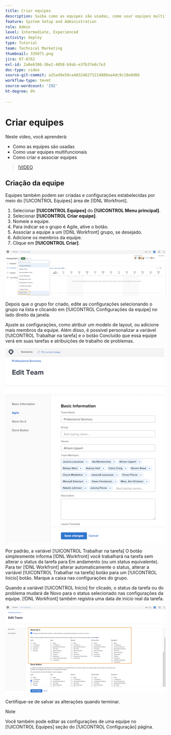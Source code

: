 ```yaml
---
title: Criar equipes
description: Saiba como as equipes são usadas, como usar equipes multifuncionais e como criar equipes para ajudar a organizar usuários e conceder permissões.
feature: System Setup and Administration
role: Admin
level: Intermediate, Experienced
activity: deploy
type: Tutorial
team: Technical Marketing
thumbnail: 335071.png
jira: KT-8762
exl-id: 2a8e6306-36e2-4058-b9ab-e3fb37e6cfe3
doc-type: video
source-git-commit: a25a49e59ca483246271214886ea4dc9c10e8d66
workflow-type: tm+mt
source-wordcount: '292'
ht-degree: 0%

---
```


# Criar equipes

Neste vídeo, você aprenderá:

* Como as equipes são usadas
* Como usar equipes multifuncionais
* Como criar e associar equipes

>[!VIDEO](https://video.tv.adobe.com/v/335071/?quality=12&learn=on)

## Criação da equipe

Equipes também podem ser criadas e configurações estabelecidas por meio do [!UICONTROL Equipes] área de [!DNL Workfront].

1. Selecionar **[!UICONTROL Equipes]** do **[!UICONTROL Menu principal]**.
1. Selecionar **[!UICONTROL Criar equipe]**.
1. Nomeie a equipe.
1. Para indicar se o grupo é Agile, ative o botão.
1. Associar a equipe a um [!DNL Workfront] grupo, se desejado.
1. Adicione os membros da equipe.
1. Clique em **[!UICONTROL Criar]**.

![Menu Equipe ativado [!UICONTROL Equipes] página](assets/admin-fund-create-team.png)

Depois que o grupo for criado, edite as configurações selecionando o grupo na lista e clicando em [!UICONTROL Configurações da equipe] no lado direito da janela.

Ajuste as configurações, como atribuir um modelo de layout, ou adicione mais membros da equipe. Além disso, é possível personalizar a variável [!UICONTROL Trabalhar na tarefa] e o botão Concluído que essa equipe verá em suas tarefas e atribuições de trabalho de problemas.

![[!UICONTROL Editar Equipe] janela](assets/admin-fund-team-settings.png)

Por padrão, a variável [!UICONTROL Trabalhar na tarefa] O botão simplesmente informa [!DNL Workfront] você trabalhará na tarefa sem alterar o status da tarefa para Em andamento (ou um status equivalente). Para ter [!DNL Workfront] alterar automaticamente o status, alterar a variável [!UICONTROL Trabalhar na tarefa] botão para um [!UICONTROL Início] botão. Marque a caixa nas configurações do grupo.

Quando a variável [!UICONTROL Início] for clicado, o status da tarefa ou do problema mudará de Novo para o status selecionado nas configurações da equipe. [!DNL Workfront] também registra uma data de início real da tarefa.

![[!UICONTROL Trabalhar na tarefa] seção de [!UICONTROL Editar Equipe] janela](assets/admin-fund-start-button-team.png)

Certifique-se de salvar as alterações quando terminar.


>[!NOTE]
>
>Você também pode editar as configurações de uma equipe no [!UICONTROL Equipes] seção do [!UICONTROL Configuração] página.

<!---
learn more URLs
Create a team
Work On It and Done button overview
--->

